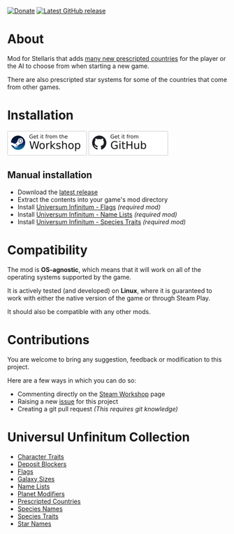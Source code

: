 [![Donate](https://img.shields.io/badge/-%E2%99%A5%20Donate-%23ff69b4)](https://hmlendea.go.ro/fund.html) [![Latest GitHub release](https://img.shields.io/github/v/release/hmlendea/stellaris-ui-prescripted-countries)](https://github.com/hmlendea/stellaris-ui-prescripted-countries/releases/latest)

# About

Mod for Stellaris that adds [many new prescripted countries](https://github.com/hmlendea/stellaris-ui-prescripted-countries/wiki/Additions) for the player or the AI to choose from when starting a new game.

There are also prescripted star systems for some of the countries that come from other games.

# Installation

[![Get it from the Workshop](https://raw.githubusercontent.com/hmlendea/readme-assets/master/badges/stores/steam-workshop.png)](https://steamcommunity.com/sharedfiles/filedetails/?id=2048949837) [![Get it from GitHub](https://raw.githubusercontent.com/hmlendea/readme-assets/master/badges/stores/github.png)](https://github.com/hmlendea/stellaris-ui-prescripted-countries/releases)

## Manual installation

 - Download the [latest release](https://github.com/hmlendea/stellaris-ui-prescripted-countries/releases)
 - Extract the contents into your game's mod directory
 - Install [Universum Infinitum - Flags](https://github.com/hmlendea/stellaris-ui-flags) _(required mod)_
 - Install [Universum Infinitum - Name Lists](https://github.com/hmlendea/stellaris-ui-name-lists) _(required mod)_
 - Install [Universum Infinitum - Species Traits](https://github.com/hmlendea/stellaris-ui-species-traits) _(required mod)_

# Compatibility

The mod is **OS-agnostic**, which means that it will work on all of the operating systems supported by the game.

It is actively tested (and developed) on **Linux**, where it is guaranteed to work with either the native version of the game or through Steam Play.

It should also be compatible with any other mods.

# Contributions

You are welcome to bring any suggestion, feedback or modification to this project.

Here are a few ways in which you can do so:
 - Commenting directly on the [Steam Workshop](https://steamcommunity.com/sharedfiles/filedetails/?id=2048949837) page
 - Raising a new [issue](https://github.com/hmlendea/stellaris-ui-prescripted-countries/issues) for this project
 - Creating a git pull request _(This requires git knowledge)_

# Universul Unfinitum Collection

 - [Character Traits](https://github.com/hmlendea/stellaris-ui-character-traits)
 - [Deposit Blockers](https://github.com/hmlendea/stellaris-ui-deposit-blockers)
 - [Flags](https://github.com/hmlendea/stellaris-ui-flags)
 - [Galaxy Sizes](https://github.com/hmlendea/stellaris-ui-galaxy-sizes)
 - [Name Lists](https://github.com/hmlendea/stellaris-ui-name-lists)
 - [Planet Modifiers](https://github.com/hmlendea/stellaris-ui-planet-modifiers)
 - [Prescripted Countries](https://github.com/hmlendea/stellaris-ui-prescripted-countries)
 - [Species Names](https://github.com/hmlendea/stellaris-ui-species-names)
 - [Species Traits](https://github.com/hmlendea/stellaris-ui-species-traits)
 - [Star Names](https://github.com/hmlendea/stellaris-ui-star-names)
